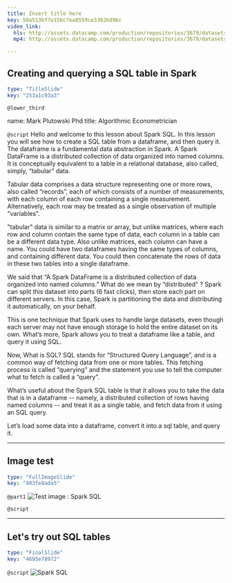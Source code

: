 ```yaml
---
title: Insert title here
key: 50a513bf7e15bc7ea8559ce3382bd96c
video_link:
  hls: http://assets.datacamp.com/production/repositories/3679/datasets/2ec379e0a82ee86be63d6e85cddec07fdbdd149e/DC_Lesson1_.m3u8
  mp4: http://assets.datacamp.com/production/repositories/3679/datasets/854071105b49f39437c2c4bd90699b8019fd448c/DC_Lesson1_.mp4

---
```

## **Creating and querying a SQL table in Spark**

```yaml
type: "TitleSlide"
key: "253a1c93a3"
```

`@lower_third`

name: Mark Plutowski Phd
title: Algorithmic Econometrician


`@script`
Hello and welcome to this lesson about Spark SQL. In this lesson you will see how to create a SQL table from a dataframe, and then query it.  The dataframe is a fundamental data abstraction in Spark.   A Spark DataFrame is a distributed collection of data organized into named columns. It is conceptually equivalent to a table in a relational database, also called, simply, “tabular” data. 

Tabular data comprises a data structure representing one or more rows,  also called “records”, each of which consists of a number of measurements, with each column of each row containing a single measurement. Alternatively, each row may be treated as a single observation of multiple "variables". 

"tabular" data is similar to a matrix or array, but unlike matrices, where each row and column contain the same type of data, each column in a table can be a different data type. Also unlike matrices, each column can have a name. You could have two dataframes having the same types of columns, and containing different data.  You could then concatenate the rows of data in these two tables into a single dataframe.

We said that “A Spark DataFrame is a distributed collection of data organized into named columns.”  What do we mean by “distributed” ?  Spark can split this dataset into parts (6 fast clicks), then store each part on different servers. In this case, Spark is partitioning the data and distributing it automatically, on your behalf. 

This is one technique that Spark uses to handle large datasets, even though each server may not have enough storage to hold the entire dataset on its own.  What’s more, Spark allows you to treat a dataframe like a table, and query it using SQL. 

Now, What is SQL?  SQL stands for “Structured Query Language”, and is a common way of fetching data from one or more tables. This fetching process is called “querying” and the statement you use to tell the computer what to fetch is called a “query”. 

What’s useful about the Spark SQL table is that it allows you to take the data that is in a dataframe -- namely, a distributed collection of rows having named columns -- and treat it as a single table, and fetch data from it using an SQL query. 

Let’s load some data into a dataframe, convert it into a sql table, and query it.


---
## Image test

```yaml
type: "FullImageSlide"
key: "483fe8ada5"
```

`@part1`
![Test image : Spark SQL](http://assets.datacamp.com/production/repositories/3679/datasets/7489a99991fd39a836425d0d060aad4e3d215f48/Spark%20SQL.png)


`@script`



---
## Let's try out SQL tables

```yaml
type: "FinalSlide"
key: "4695e78972"
```

`@script`
![Spark SQL](http://assets.datacamp.com/production/repositories/3679/datasets/7489a99991fd39a836425d0d060aad4e3d215f48/Spark%20SQL.png)

